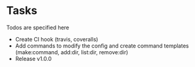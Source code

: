 # Tasks
Todos are specified here

* Create CI hook (travis, coveralls)
* Add commands to modify the config and create command templates (make:command, add:dir, list:dir, remove:dir)
* Release v1.0.0

